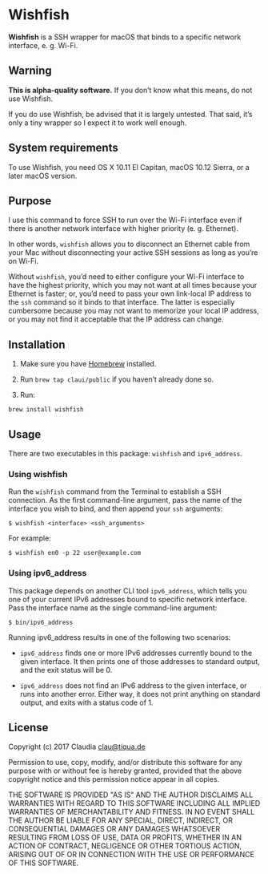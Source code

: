 # Wishfish

**Wishfish** is a SSH wrapper for macOS that binds to a specific network interface, e. g. Wi-Fi.


## Warning

**This is alpha-quality software.** If you don’t know what this means, do not use Wishfish.

If you do use Wishfish, be advised that it is largely untested. That said, it’s only a tiny wrapper so I expect it to work well enough.


## System requirements

To use Wishfish, you need OS&nbsp;X 10.11 El Capitan, macOS 10.12 Sierra, or a later macOS version.


## Purpose

I use this command to force SSH to run over the Wi-Fi interface even if there is another network interface with higher priority (e.&nbsp;g. Ethernet).

In other words, `wishfish` allows you to disconnect an Ethernet cable from your Mac without disconnecting your active SSH sessions as long as you’re on Wi-Fi.

Without `wishfish`, you’d need to either configure your Wi-Fi interface to have the highest priority, which you may not want at all times because your Ethernet is faster; or, you’d need to pass your own link-local IP address to the `ssh` command so it binds to that interface. The latter is especially cumbersome because you may not want to memorize your local IP address, or you may not find it acceptable that the IP address can change.


## Installation

1. Make sure you have [Homebrew](https://brew.sh) installed.

2. Run `brew tap claui/public` if you haven’t already done so.

3. Run:

```
brew install wishfish
```


## Usage

There are two executables in this package: `wishfish` and `ipv6_address`.

### Using wishfish

Run the `wishfish` command from the Terminal to establish a SSH connection. As the first command-line argument, pass the name of the interface you wish to bind, and then append your `ssh` arguments:

```
$ wishfish <interface> <ssh_arguments>
```

For example:

```
$ wishfish en0 -p 22 user@example.com
```


### Using ipv6_address

This package depends on another CLI tool `ipv6_address`, which tells you one of your current IPv6 addresses bound to specific network interface. Pass the interface name as the single command-line argument:

```
$ bin/ipv6_address
```

Running ipv6_address results in one of the following two scenarios:

- `ipv6_address` finds one or more IPv6 addresses currently bound to the given interface. It then prints one of those addresses to standard output, and the exit status will be 0.

- `ipv6_address` does not find an IPv6 address to the given interface, or runs into another error. Either way, it does not print anything on standard output, and exits with a status code of 1.


## License

Copyright (c) 2017 Claudia <clau@tiqua.de>

Permission to use, copy, modify, and/or distribute this software for
any purpose with or without fee is hereby granted, provided that the
above copyright notice and this permission notice appear in all
copies.

THE SOFTWARE IS PROVIDED "AS IS" AND THE AUTHOR DISCLAIMS ALL
WARRANTIES WITH REGARD TO THIS SOFTWARE INCLUDING ALL IMPLIED
WARRANTIES OF MERCHANTABILITY AND FITNESS. IN NO EVENT SHALL THE
AUTHOR BE LIABLE FOR ANY SPECIAL, DIRECT, INDIRECT, OR CONSEQUENTIAL
DAMAGES OR ANY DAMAGES WHATSOEVER RESULTING FROM LOSS OF USE, DATA OR
PROFITS, WHETHER IN AN ACTION OF CONTRACT, NEGLIGENCE OR OTHER
TORTIOUS ACTION, ARISING OUT OF OR IN CONNECTION WITH THE USE OR
PERFORMANCE OF THIS SOFTWARE.
